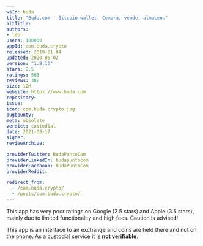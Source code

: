 ```yaml
---
wsId: buda
title: "Buda.com - Bitcoin wallet. Compra, vende, almacena"
altTitle: 
authors:
- leo
users: 100000
appId: com.buda.crypto
released: 2018-01-04
updated: 2020-06-02
version: "1.9.10"
stars: 2.5
ratings: 563
reviews: 382
size: 12M
website: https://www.buda.com
repository: 
issue: 
icon: com.buda.crypto.jpg
bugbounty: 
meta: obsolete
verdict: custodial
date: 2021-08-17
signer: 
reviewArchive:

providerTwitter: BudaPuntoCom
providerLinkedIn: budapuntocom
providerFacebook: BudaPuntoCom
providerReddit: 

redirect_from:
  - /com.buda.crypto/
  - /posts/com.buda.crypto/
---
```


This app has very poor ratings on Google (2.5 stars) and Apple (3.5 stars),
mainly due to limited functionality and high fees. Caution is advised!

This app is an interface to an exchange and coins are held there and not on the
phone. As a custodial service it is **not verifiable**.
